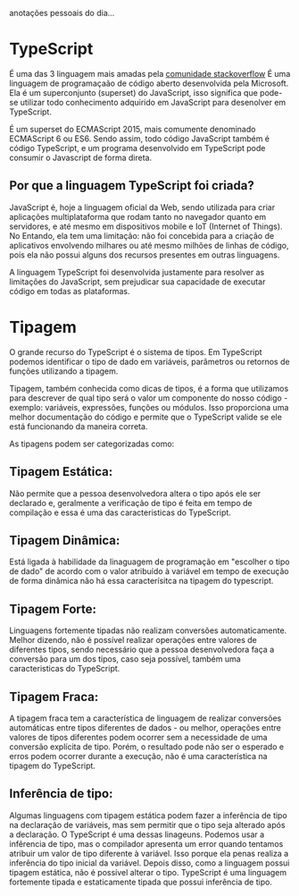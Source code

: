 anotações pessoais do dia...

# TypeScript

É uma das 3 linguagem mais amadas pela [comunidade stackoverflow](https://insights.stackoverflow.com/survey/2021#section-most-loved-dreaded-and-wanted-programming-scripting-and-markup-languages)
É uma linguagem de programaçaão de código aberto desenvolvida pela Microsoft. Ela é um superconjunto (superset) do JavaScript, isso significa que pode-se utilizar todo conhecimento adquirido em JavaScript para desenolver em TypeScript.

É um superset do ECMAScript 2015, mais comumente denominado ECMAScript 6 ou ES6.
Sendo assim, todo código JavaScript também é código TypeScript, e um programa desenvolvido em TypeScript pode consumir o Javascript de forma direta.

## Por que a linguagem TypeScript foi criada?

JavaScript é, hoje a linguagem oficial da Web, sendo utilizada para criar aplicações multiplataforma que rodam tanto no navegador quanto em servidores, e até mesmo em dispositivos mobile e IoT (Internet of Things). No Entando, ela tem uma limitação: não foi concebida para a criação de aplicativos envolvendo milhares ou até mesmo milhões de linhas de código, pois ela não possui alguns dos recursos presentes em outras linguagens.

A linguagem TypeScript foi desenvolvida justamente para resolver as limitações do JavaScript, sem prejudicar sua capacidade de executar código em todas as plataformas.

# Tipagem

O grande recurso do TypeScript é o sistema de tipos. Em TypeScript podemos identificar o tipo de dado em variáveis, parâmetros ou retornos de funções utilizando a tipagem.

Tipagem, também conhecida como dicas de tipos, é a forma que utilizamos para descrever de qual tipo será o valor um componente do nosso código - exemplo: variáveis, expressões, funções ou módulos. Isso proporciona uma melhor documentação do código e permite que o TypeScript valide se ele está funcionando da maneira correta.

As tipagens podem ser categorizadas como:

## Tipagem Estática:

Não permite que a pessoa desenvolvedora altera o tipo após ele ser declarado e, geralmente a verificação de tipo é feita em tempo de compilação e essa é uma das caracteristicas do TypeScript.

## Tipagem Dinâmica:

Está ligada à habilidade da linaguagem de programação em "escolher o tipo de dado" de acordo com o valor atribuído à variável em tempo de execução de forma dinâmica não há essa caracterísitca na tipagem do typescript.

## Tipagem Forte:

Linguagens fortemente tipadas não realizam conversões automaticamente. Melhor dizendo, não é possível realizar operações entre valores de diferentes tipos, sendo necessário que a pessoa desenvolvedora faça a conversão para um dos tipos, caso seja possível, também uma caracteristicas do TypeScript.

## Tipagem Fraca:

A tipagem fraca tem a característica de linguagem de realizar conversões automáticas entre tipos diferentes de dados - ou melhor, operações entre valores de tipos diferentes podem ocorrer sem a necessidade de uma conversão explícita de tipo. Porém, o resultado pode não ser o esperado e erros podem ocorrer durante a execução, não é uma característica na tipagem do TypeScript.

## Inferência de tipo:

Algumas linguagens com tipagem estática podem fazer a inferência de tipo na declaração de variáveis, mas sem permitir que o tipo seja alterado após a declaração.
O TypeScript é uma dessas linageuns. Podemos usar a infêrencia de tipo, mas o compilador apresenta um error quando tentamos atribuir um valor de tipo diferente à variável. Isso porque ela penas realiza a inferência do tipo inicial da variável. Depois disso, como a linguagem possui tipagem estática, não é possível alterar o tipo.
TypeScript é uma linguagem fortemente tipada e estaticamente tipada que possui inferência de tipo.

